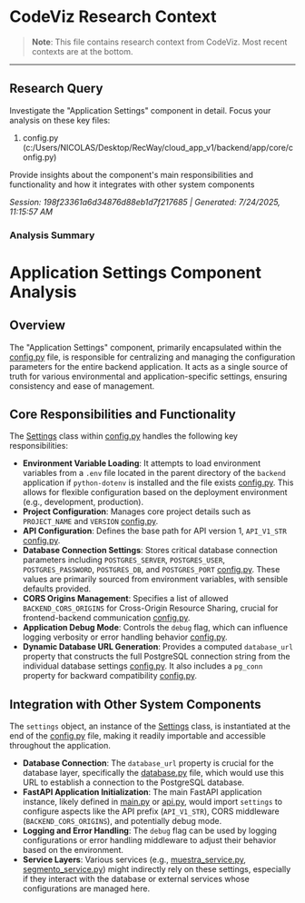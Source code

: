 # CodeViz Research Context

> **Note**: This file contains research context from CodeViz. Most recent contexts are at the bottom.

---

## Research Query

Investigate the "Application Settings" component in detail. Focus your analysis on these key files:
1. config.py (c:/Users/NICOLAS/Desktop/RecWay/cloud_app_v1/backend/app/core/config.py)

Provide insights about the component's main responsibilities and functionality and how it integrates with other system components

*Session: 198f23361a6d34876d88eb1d7f217685 | Generated: 7/24/2025, 11:15:57 AM*

### Analysis Summary

# Application Settings Component Analysis

## Overview
The "Application Settings" component, primarily encapsulated within the [config.py](c:/Users/NICOLAS/Desktop/RecWay/cloud_app_v1/backend/app/core/config.py) file, is responsible for centralizing and managing the configuration parameters for the entire backend application. It acts as a single source of truth for various environmental and application-specific settings, ensuring consistency and ease of management.

## Core Responsibilities and Functionality

The [Settings](c:/Users/NICOLAS/Desktop/RecWay/cloud_app_v1/backend/app/core/config.py:15) class within [config.py](c:/Users/NICOLAS/Desktop/RecWay/cloud_app_v1/backend/app/core/config.py) handles the following key responsibilities:

*   **Environment Variable Loading**: It attempts to load environment variables from a `.env` file located in the parent directory of the `backend` application if `python-dotenv` is installed and the file exists [config.py](c:/Users/NICOLAS/Desktop/RecWay/cloud_app_v1/backend/app/core/config.py:5-11). This allows for flexible configuration based on the deployment environment (e.g., development, production).
*   **Project Configuration**: Manages core project details such as `PROJECT_NAME` and `VERSION` [config.py](c:/Users/NICOLAS/Desktop/RecWay/cloud_app_v1/backend/app/core/config.py:18-19).
*   **API Configuration**: Defines the base path for API version 1, `API_V1_STR` [config.py](c:/Users/NICOLAS/Desktop/RecWay/cloud_app_v1/backend/app/core/core/config.py:22).
*   **Database Connection Settings**: Stores critical database connection parameters including `POSTGRES_SERVER`, `POSTGRES_USER`, `POSTGRES_PASSWORD`, `POSTGRES_DB`, and `POSTGRES_PORT` [config.py](c:/Users/NICOLAS/Desktop/RecWay/cloud_app_v1/backend/app/core/config.py:25-29). These values are primarily sourced from environment variables, with sensible defaults provided.
*   **CORS Origins Management**: Specifies a list of allowed `BACKEND_CORS_ORIGINS` for Cross-Origin Resource Sharing, crucial for frontend-backend communication [config.py](c:/Users/NICOLAS/Desktop/RecWay/cloud_app_v1/backend/app/core/config.py:32-38).
*   **Application Debug Mode**: Controls the `debug` flag, which can influence logging verbosity or error handling behavior [config.py](c:/Users/NICOLAS/Desktop/RecWay/cloud_app_v1/backend/app/core/config.py:42).
*   **Dynamic Database URL Generation**: Provides a computed `database_url` property that constructs the full PostgreSQL connection string from the individual database settings [config.py](c:/Users/NICOLAS/Desktop/RecWay/cloud_app_v1/backend/app/core/config.py:46-48). It also includes a `pg_conn` property for backward compatibility [config.py](c:/Users/NICOLAS/Desktop/RecWay/cloud_app_v1/backend/app/core/config.py:51-53).

## Integration with Other System Components

The `settings` object, an instance of the [Settings](c:/Users/NICOLAS/Desktop/RecWay/cloud_app_v1/backend/app/core/config.py:15) class, is instantiated at the end of the [config.py](c:/Users/NICOLAS/Desktop/RecWay/cloud_app_v1/backend/app/core/config.py:55) file, making it readily importable and accessible throughout the application.

*   **Database Connection**: The `database_url` property is crucial for the database layer, specifically the [database.py](c:/Users/NICOLAS/Desktop/RecWay/cloud_app_v1/backend/app/db/database.py) file, which would use this URL to establish a connection to the PostgreSQL database.
*   **FastAPI Application Initialization**: The main FastAPI application instance, likely defined in [main.py](c:/Users/NICOLAS/Desktop/RecWay/cloud_app_v1/backend/app/main.py) or [api.py](c:/Users/NICOLAS/Desktop/RecWay/cloud_app_v1/backend/app/api/api.py), would import `settings` to configure aspects like the API prefix (`API_V1_STR`), CORS middleware (`BACKEND_CORS_ORIGINS`), and potentially debug mode.
*   **Logging and Error Handling**: The `debug` flag can be used by logging configurations or error handling middleware to adjust their behavior based on the environment.
*   **Service Layers**: Various services (e.g., [muestra_service.py](c:/Users/NICOLAS/Desktop/RecWay/cloud_app_v1/backend/app/services/muestra_service.py), [segmento_service.py](c:/Users/NICOLAS/Desktop/RecWay/cloud_app_v1/backend/app/services/segmento_service.py)) might indirectly rely on these settings, especially if they interact with the database or external services whose configurations are managed here.


